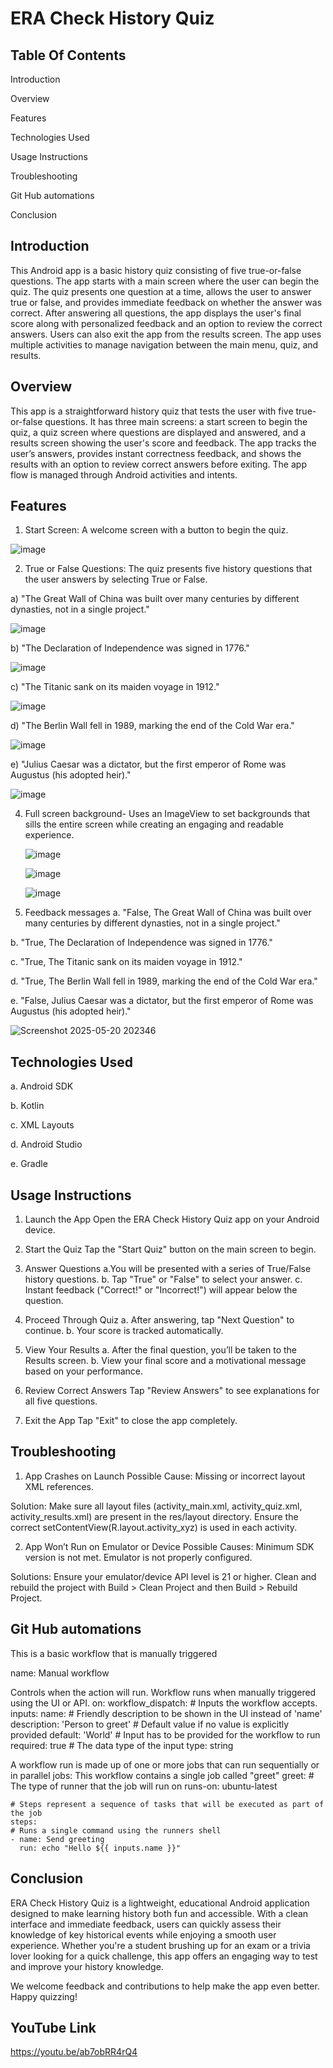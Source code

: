 # ERA Check History Quiz

## Table Of Contents
Introduction

Overview

Features

Technologies Used

Usage Instructions

Troubleshooting

Git Hub automations

Conclusion



## Introduction
This Android app is a basic history quiz consisting of five true-or-false questions. The app starts with a main screen where the user can begin the quiz. The quiz presents one question at a time, allows the user to answer true or false, and provides immediate feedback on whether the answer was correct. After answering all questions, the app displays the user's final score along with personalized feedback and an option to review the correct answers. Users can also exit the app from the results screen. The app uses multiple activities to manage navigation between the main menu, quiz, and results.

## Overview
This app is a straightforward history quiz that tests the user with five true-or-false questions. It has three main screens: a start screen to begin the quiz, a quiz screen where questions are displayed and answered, and a results screen showing the user's score and feedback. The app tracks the user’s answers, provides instant correctness feedback, and shows the results with an option to review correct answers before exiting. The app flow is managed through Android activities and intents.

## Features
1. Start Screen:
A welcome screen with a button to begin the quiz.
   
![image](https://github.com/user-attachments/assets/0c2c7fca-d7b8-4691-9637-54be1c8fb0ae)

2. True or False Questions:
The quiz presents five history questions that the user answers by selecting True or False.

a) "The Great Wall of China was built over many centuries by different dynasties, not in a single project."

![image](https://github.com/user-attachments/assets/49a83c51-48dc-4552-860c-a47cd6f3f904)
   
   b) "The Declaration of Independence was signed in 1776."
   
![image](https://github.com/user-attachments/assets/1bf963c3-a834-42e5-8cd2-0d55a510756e)
   
   c) "The Titanic sank on its maiden voyage in 1912."
   
![image](https://github.com/user-attachments/assets/de319a37-f0ba-47ef-9274-a38087e3a462)
   
   d) "The Berlin Wall fell in 1989, marking the end of the Cold War era."
   
![image](https://github.com/user-attachments/assets/5df88172-9233-4f42-a2f7-61563505663c)
   
   e) "Julius Caesar was a dictator, but the first emperor of Rome was Augustus (his adopted heir)."
   
![image](https://github.com/user-attachments/assets/a23dcd14-320e-4048-bcdd-c50ad0c6d064)

4. Full screen background- Uses an ImageView to set backgrounds that sills the entire screen while creating an engaging and readable experience.
   
   ![image](https://github.com/user-attachments/assets/5df628b1-0c21-4098-ac5b-8cdd749146fb)
   
   ![image](https://github.com/user-attachments/assets/935b5b5b-ea9b-4e76-950b-47b50095c58e)
   
   ![image](https://github.com/user-attachments/assets/87f7ace7-7e4f-4624-a733-915775e54d95)

5. Feedback messages
a. "False, The Great Wall of China was built over many centuries by different dynasties, not in a single project."

b. "True,  The Declaration of Independence was signed in 1776."

c. "True, The Titanic sank on its maiden voyage in 1912."

d. "True, The Berlin Wall fell in 1989, marking the end of the Cold War era."

e. "False, Julius Caesar was a dictator, but the first emperor of Rome was Augustus (his adopted heir)."

![Screenshot 2025-05-20 202346](https://github.com/user-attachments/assets/75c28b13-5bd5-436f-832b-2df64f45330a)

                    
## Technologies Used
a. Android SDK 

b. Kotlin 

c. XML Layouts 

d. Android Studio

e. Gradle

## Usage Instructions 
1. Launch the App
Open the ERA Check History Quiz app on your Android device.

2. Start the Quiz
Tap the "Start Quiz" button on the main screen to begin.

3. Answer Questions
a.You will be presented with a series of True/False history questions.
b. Tap "True" or "False" to select your answer.
c. Instant feedback ("Correct!" or "Incorrect!") will appear below the question.

4. Proceed Through Quiz
a. After answering, tap "Next Question" to continue.
b. Your score is tracked automatically.

5. View Your Results
a. After the final question, you’ll be taken to the Results screen.
b. View your final score and a motivational message based on your performance.

6. Review Correct Answers
Tap "Review Answers" to see explanations for all five questions.

7. Exit the App
Tap "Exit" to close the app completely.

## Troubleshooting
1. App Crashes on Launch
Possible Cause:
 Missing or incorrect layout XML references.

Solution:
Make sure all layout files (activity_main.xml, activity_quiz.xml, activity_results.xml) are present in the res/layout directory.
Ensure the correct setContentView(R.layout.activity_xyz) is used in each activity.

2. App Won’t Run on Emulator or Device
Possible Causes:
Minimum SDK version is not met.
Emulator is not properly configured.

Solutions:
Ensure your emulator/device API level is 21 or higher.
Clean and rebuild the project with Build > Clean Project and then Build > Rebuild Project.

## Git Hub automations 
 This is a basic workflow that is manually triggered 
 
name: Manual workflow 
 
 Controls when the action will run. Workflow runs when manually triggered using the UI 
 or API. 
on: 
  workflow_dispatch: 
    # Inputs the workflow accepts. 
    inputs: 
      name: 
        # Friendly description to be shown in the UI instead of 'name' 
        description: 'Person to greet' 
        # Default value if no value is explicitly provided 
        default: 'World' 
        # Input has to be provided for the workflow to run 
        required: true 
        # The data type of the input 
  type: string 
 
 A workflow run is made up of one or more jobs that can run sequentially or in parallel 
jobs: 
   This workflow contains a single job called "greet" 
  greet: 
    # The type of runner that the job will run on 
    runs-on: ubuntu-latest 
 
    # Steps represent a sequence of tasks that will be executed as part of the job 
    steps: 
    # Runs a single command using the runners shell 
    - name: Send greeting 
      run: echo "Hello ${{ inputs.name }}"

## Conclusion
ERA Check History Quiz is a lightweight, educational Android application designed to make learning history both fun and accessible. With a clean interface and immediate feedback, users can quickly assess their knowledge of key historical events while enjoying a smooth user experience. Whether you're a student brushing up for an exam or a trivia lover looking for a quick challenge, this app offers an engaging way to test and improve your history knowledge.

We welcome feedback and contributions to help make the app even better. Happy quizzing!

## YouTube Link
https://youtu.be/ab7obRR4rQ4



